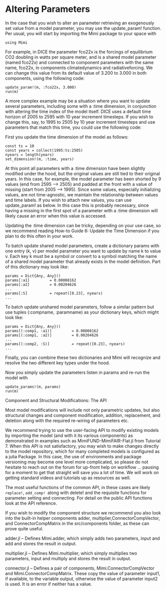 # Altering Parameters

In the case that you wish to alter an parameter retrieving an exogenously set value from a model parameter, you may use the update_param! function. Per usual, you will start by importing the Mimi package to your space with

```
using Mimi
```

For example, in DICE the parameter fco22x is the forcings of equilibrium CO2 doubling in watts per square meter, and is a shared model parameter (named fco22x) and connected to component parameters with the same name, fco22x, in components climatedynamics and radiativeforcing. We can change this value from its default value of 3.200 to 3.000 in both components, using the following code:

```
update_param!(m, :fco22x, 3.000)
run(m)
```

A more complex example may be a situation where you want to update several parameters, including some with a :time dimension, in conjunction with altering the time index of the model itself. DICE uses a default time horizon of 2005 to 2595 with 10 year increment timesteps. If you wish to change this, say, to 1995 to 2505 by 10 year increment timesteps and use parameters that match this time, you could use the following code:

First you update the time dimension of the model as follows:

```
const ts = 10
const years = collect(1995:ts:2505)
nyears = length(years)
set_dimension!(m, :time, years)
```

At this point all parameters with a :time dimension have been slightly modified under the hood, but the original values are still tied to their original years. In this case, for example, the model parameter has been shorted by 9 values (end from 2595 –> 2505) and padded at the front with a value of missing (start from 2005 –> 1995). Since some values, especially initializing values, are not time-agnostic, we maintain the relationship between values and time labels. If you wish to attach new values, you can use update_param! as below. In this case this is probably necessary, since having a missing in the first spot of a parameter with a :time dimension will likely cause an error when this value is accessed.

Updating the :time dimension can be tricky, depending on your use case, so we recommend reading How-to Guide 6: Update the Time Dimension if you plan to do this often in your work.

To batch update shared model parameters, create a dictionary params with one entry (k, v) per model parameter you want to update by name k to value v. Each key k must be a symbol or convert to a symbol matching the name of a shared model parameter that already exists in the model definition. Part of this dictionary may look like:

```
params = Dict{Any, Any}()
params[:a1]         = 0.00008162
params[:a2]         = 0.00204626
...
params[:S]          = repeat([0.23], nyears)
...
```

To batch update unshared model parameters, follow a similar pattern but use tuples (:compname, :paramname) as your dictionary keys, which might look like:

```
params = Dict{Any, Any}()
params[(:comp1, :a1)]         = 0.00008162
params[(:comp1, :a2)]         = 0.00204626
...
params[(:comp2, :S)]          = repeat([0.23], nyears)
...
```

Finally, you can combine these two dictionaries and Mimi will recognize and resolve the two different key types under the hood.

Now you simply update the parameters listen in params and re-run the model with

```
update_params!(m, params)
run(m)
```

Component and Structural Modifications: The API

Most model modifications will include not only parametric updates, but also structural changes and component modification, addition, replacement, and deletion along with the required re-wiring of parameters etc.

We recommend trying to use the user-facing API to modify existing models by importing the model (and with it its various components) as demonstrated in examples such as MimiFUND-MimiFAIR-Flat.jl from Tutorial 7. When this API is not satisfactory, you may wish to make changes directly to the model repository, which for many completed models is configured as a julia Package. In this case, the use of environments and package versioning may become one level more complicated, so please do not hesitate to reach out on the forum for up-front help on workflow ... pausing for a moment to get that straight will save you a lot of time. We will work on getting standard videos and tutorials up as resources as well.

The most useful functions of the common API, in these cases are likely `replace!`, `add_comp! `along with delete! and the requisite functions for parameter setting and connecting. For detail on the public API functions look at the API reference.

If you wish to modify the component structure we recommend you also look into the built-in helper components adder, multiplier,ConnectorCompVector, and ConnectorCompMatrix in the src/components folder, as these can prove quite useful.

adder.jl – Defines Mimi.adder, which simply adds two parameters, input and add and stores the result in output.

multiplier.jl – Defines Mimi.multiplier, which simply multiplies two parameters, input and multiply and stores the result in output.

connector.jl – Defines a pair of components, Mimi.ConnectorCompVector and Mimi.ConnectorCompMatrix. These copy the value of parameter input1, if available, to the variable output, otherwise the value of parameter input2 is used. It is an error if neither has a value.
